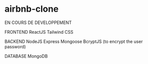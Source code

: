 # airbnb-clone

EN COURS DE DEVELOPPEMENT

FRONTEND
  ReactJS
  Tailwind CSS

BACKEND
  NodeJS
  Express
  Mongoose
  BcryptJS (to encrypt the user password)
 
DATABASE
  MongoDB
  
